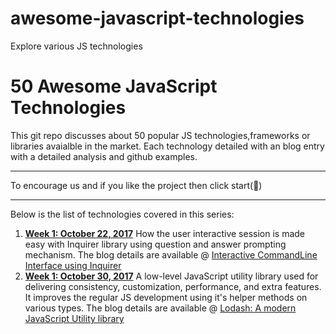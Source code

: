 # awesome-javascript-technologies
Explore various JS technologies

# 50 Awesome JavaScript Technologies
This git repo discusses about 50 popular JS technologies,frameworks or libraries avaialble in the market. Each technology detailed with an blog entry with a detailed analysis and github examples.

<hr/>

To encourage us and if you like the project then click start(💫)
<hr/>

Below is the list of technologies covered in this series:

1. **[Week 1: October 22, 2017](https://github.com/sudheerj/awesome-javascript-technologies/blob/master/01-Inquirerjs)** How the user interactive session is made easy with Inquirer library using question and answer prompting mechanism. The blog details are available @ [Interactive CommandLine Interface using Inquirer](http://sudheerjonna.com/blog/2017/10/22/interactive-command-line-interface-using-inquirerjs/) 
2. **[Week 1: October 30, 2017](https://github.com/sudheerj/awesome-javascript-technologies/tree/master/02-Lodash)** A low-level JavaScript utility library used for delivering consistency, customization, performance, and extra features. It improves the regular JS development using it's helper methods on various types. The blog details are available @ [Lodash: A modern JavaScript Utility library](http://sudheerjonna.com/blog/2017/10/30/lodash-a-modern-javascript-utility-library/)